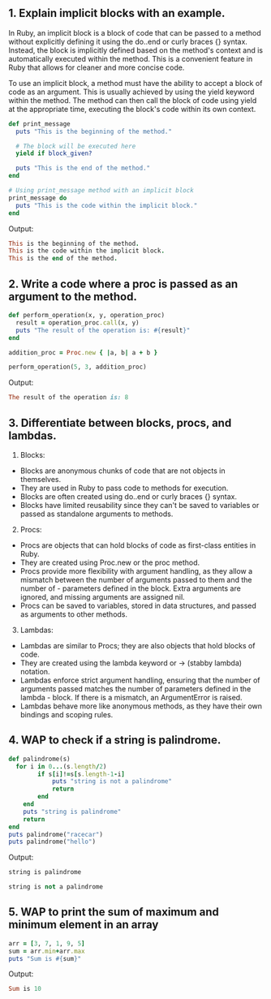## 1. Explain implicit blocks with an example.
In Ruby, an implicit block is a block of code that can be passed to a method without explicitly defining it using the do..end or curly braces {} syntax. Instead, the block is implicitly defined based on the method's context and is automatically executed within the method. This is a convenient feature in Ruby that allows for cleaner and more concise code.

To use an implicit block, a method must have the ability to accept a block of code as an argument. This is usually achieved by using the yield keyword within the method. The method can then call the block of code using yield at the appropriate time, executing the block's code within its own context.
```ruby
def print_message
  puts "This is the beginning of the method."

  # The block will be executed here
  yield if block_given?

  puts "This is the end of the method."
end

# Using print_message method with an implicit block
print_message do
  puts "This is the code within the implicit block."
end
```
Output:
```ruby
This is the beginning of the method.
This is the code within the implicit block.
This is the end of the method.
```
## 2. Write a code where a proc is passed as an argument to the method.
```ruby
def perform_operation(x, y, operation_proc)
  result = operation_proc.call(x, y)
  puts "The result of the operation is: #{result}"
end

addition_proc = Proc.new { |a, b| a + b }

perform_operation(5, 3, addition_proc)
```
Output:
```ruby
The result of the operation is: 8
```
## 3. Differentiate between blocks, procs, and lambdas.
1. Blocks:

- Blocks are anonymous chunks of code that are not objects in themselves.
- They are used in Ruby to pass code to methods for execution.
- Blocks are often created using do..end or curly braces {} syntax.
- Blocks have limited reusability since they can't be saved to variables or passed as standalone arguments to methods.
2. Procs:

- Procs are objects that can hold blocks of code as first-class entities in Ruby.
- They are created using Proc.new or the proc method.
- Procs provide more flexibility with argument handling, as they allow a mismatch between the number of arguments passed to them and the number of - parameters defined in the block. Extra arguments are ignored, and missing arguments are assigned nil.
- Procs can be saved to variables, stored in data structures, and passed as arguments to other methods.
3. Lambdas:

- Lambdas are similar to Procs; they are also objects that hold blocks of code.
- They are created using the lambda keyword or -> (stabby lambda) notation.
- Lambdas enforce strict argument handling, ensuring that the number of arguments passed matches the number of parameters defined in the lambda - block. If there is a mismatch, an ArgumentError is raised.
- Lambdas behave more like anonymous methods, as they have their own bindings and scoping rules.
## 4. WAP to check if a string is palindrome.
```ruby
def palindrome(s)
  for i in 0...(s.length/2)
        if s[i]!=s[s.length-1-i]
            puts "string is not a palindrome"
            return 
        end
    end
    puts "string is palindrome"
    return
end
puts palindrome("racecar")
puts palindrome("hello")
```
Output:
```ruby
string is palindrome

string is not a palindrome
```
## 5. WAP to print the sum of maximum and minimum element in an array 
```ruby
arr = [3, 7, 1, 9, 5]
sum = arr.min+arr.max
puts "Sum is #{sum}"
```
Output:
```ruby
Sum is 10
```